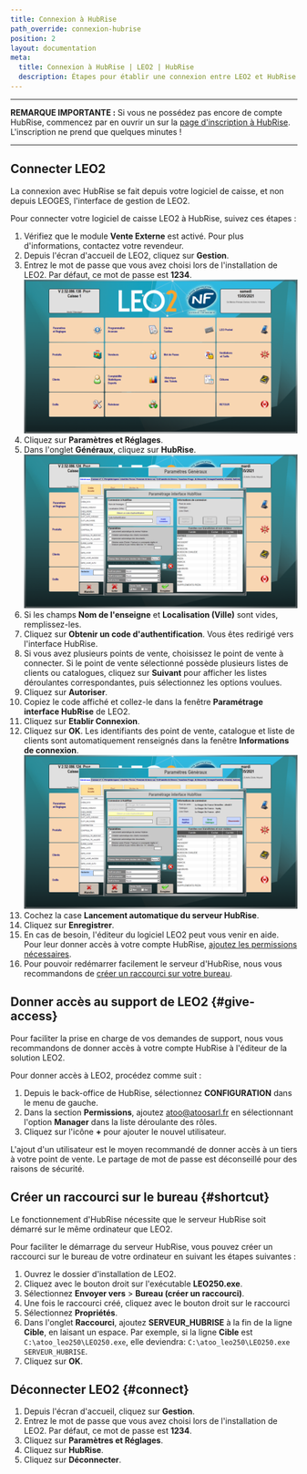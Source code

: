 ```yaml
---
title: Connexion à HubRise
path_override: connexion-hubrise
position: 2
layout: documentation
meta:
  title: Connexion à HubRise | LEO2 | HubRise
  description: Étapes pour établir une connexion entre LEO2 et HubRise. Connectez votre caisse et synchronisez vos données avec d'autres applications.
---
```


---

**REMARQUE IMPORTANTE :** Si vous ne possédez pas encore de compte HubRise, commencez par en ouvrir un sur la [page d'inscription à HubRise](https://manager.hubrise.com/signup). L'inscription ne prend que quelques minutes !

---

## Connecter LEO2

La connexion avec HubRise se fait depuis votre logiciel de caisse, et non depuis LEOGES, l'interface de gestion de LEO2.

Pour connecter votre logiciel de caisse LEO2 à HubRise, suivez ces étapes :

1. Vérifiez que le module **Vente Externe** est activé. Pour plus d'informations, contactez votre revendeur.
1. Depuis l'écran d'accueil de LEO2, cliquez sur **Gestion**.
1. Entrez le mot de passe que vous avez choisi lors de l'installation de LEO2. Par défaut, ce mot de passe est **1234**.
   ![Connexion - Écran de gestion](./images/002-leo2-main-menu.png)
1. Cliquez sur **Paramètres et Réglages**.
1. Dans l'onglet **Généraux**, cliquez sur **HubRise**.
   ![Connexion - Paramètres HubRise](./images/003-leo2-hubrise-not-conected.png)
1. Si les champs **Nom de l'enseigne** et **Localisation (Ville)** sont vides, remplissez-les.
1. Cliquez sur **Obtenir un code d'authentification**. Vous êtes redirigé vers l'interface HubRise.
1. Si vous avez plusieurs points de vente, choisissez le point de vente à connecter. Si le point de vente sélectionné possède plusieurs listes de clients ou catalogues, cliquez sur **Suivant** pour afficher les listes déroulantes correspondantes, puis sélectionnez les options voulues.
1. Cliquez sur **Autoriser**.
1. Copiez le code affiché et collez-le dans la fenêtre **Paramétrage interface HubRise** de LEO2.
1. Cliquez sur **Etablir Connexion**.
1. Cliquez sur **OK**. Les identifiants des point de vente, catalogue et liste de clients sont automatiquement renseignés dans la fenêtre **Informations de connexion**.
   ![Connexion - HubRise connecté](./images/004-leo2-hubrise-connected.png)
1. Cochez la case **Lancement automatique du serveur HubRise**.
1. Cliquez sur **Enregistrer**.
1. En cas de besoin, l'éditeur du logiciel LEO2 peut vous venir en aide. Pour leur donner accès à votre compte HubRise, [ajoutez les permissions nécessaires](/apps/leo2/connect-hubrise#give-access).
1. Pour pouvoir redémarrer facilement le serveur d'HubRise, nous vous recommandons de [créer un raccourci sur votre bureau](/apps/leo2/connect-hubrise#shortcut).

## Donner accès au support de LEO2 {#give-access}

Pour faciliter la prise en charge de vos demandes de support, nous vous recommandons de donner accès à votre compte HubRise à l'éditeur de la solution LEO2.

Pour donner accès à LEO2, procédez comme suit :

1. Depuis le back-office de HubRise, sélectionnez **CONFIGURATION** dans le menu de gauche.
1. Dans la section **Permissions**, ajoutez atoo@atoosarl.fr en sélectionnant l'option **Manager** dans la liste déroulante des rôles.
1. Cliquez sur l'icône **+** pour ajouter le nouvel utilisateur.

L'ajout d'un utilisateur est le moyen recommandé de donner accès à un tiers à votre point de vente. Le partage de mot de passe est déconseillé pour des raisons de sécurité.

## Créer un raccourci sur le bureau {#shortcut}

Le fonctionnement d'HubRise nécessite que le serveur HubRise soit démarré sur le même ordinateur que LEO2.

Pour faciliter le démarrage du serveur HubRise, vous pouvez créer un raccourci sur le bureau de votre ordinateur en suivant les étapes suivantes :

1. Ouvrez le dossier d'installation de LEO2.
1. Cliquez avec le bouton droit sur l'exécutable **LEO250.exe**.
1. Sélectionnez **Envoyer vers** > **Bureau (créer un raccourci)**.
1. Une fois le raccourci créé, cliquez avec le bouton droit sur le raccourci
1. Sélectionnez **Propriétés**.
1. Dans l'onglet **Raccourci**, ajoutez **SERVEUR_HUBRISE** à la fin de la ligne **Cible**, en laisant un espace. Par exemple, si la ligne **Cible** est `C:\atoo_leo250\LEO250.exe`, elle deviendra:
   `C:\atoo_leo250\LEO250.exe SERVEUR_HUBRISE`.
1. Cliquez sur **OK**.

## Déconnecter LEO2 {#connect}

1. Depuis l'écran d'accueil, cliquez sur **Gestion**.
1. Entrez le mot de passe que vous avez choisi lors de l'installation de LEO2. Par défaut, ce mot de passe est **1234**.
1. Cliquez sur **Paramètres et Réglages**.
1. Cliquez sur **HubRise**.
1. Cliquez sur **Déconnecter**.
